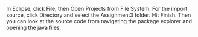 In Eclipse, click File, then Open Projects from File System. For the import source, click Directory and select the Assignment3 folder. Hit Finish. Then you can look at the source code from navigating the package explorer and opening the java files.
